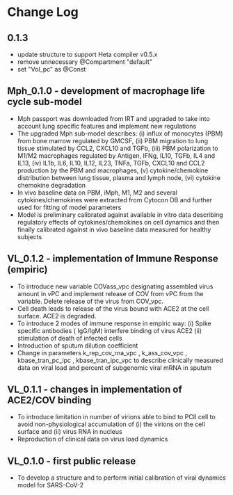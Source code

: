 # Change Log

## 0.1.3

- update structure to support Heta compiler v0.5.x
- remove unnecessary @Compartment "default"
- set "Vol_pc" as @Const

## Mph_0.1.0 - development of macrophage life cycle sub-model

- Mph passport was downloaded from IRT and upgraded to take into account lung specific features and implement new regulations
- The upgraded Mph sub-model describes: (i) influx of monocytes (PBM) from bone marrow regulated by GMCSF, (ii) PBM migration to lung tissue stimulated by CCL2, CXCL10 and TGFb, (iii) PBM polarization to M1/M2 macrophages regulated by Antigen, IFNg, IL10, TGFb, IL4 and IL13, (iv) IL1b, IL6, IL10, IL12, IL23, TNFa, TGFb, CXCL10 and CCL2 production by the PBM and macrophages, (v) cytokine/chemokine distribution between lung tissue, plasma and lymph node, (vi) cytokine chemokine degradation
- In vivo baseline data on PBM, iMph, M1, M2 and several cytokines/chemokines were extracted from Cytocon DB and further used for fitting of model parameters 
- Model is preliminary calibrated against available in vitro data describing regulatory effects of cytokines/chemokines on cell dynamics and then finally calibrated against in vivo baseline data measured for healthy subjects


## VL_0.1.2 - implementation of Immune Response (empiric)

- To introduce new variable COVass_vpc designating assembled virus amount in vPC and implement release of COV from vPC from the variable. Delete release of the virus from COV_vpc.
- Cell death leads to release of the virus bound with ACE2 at the cell surface. ACE2 is degraded. 
- To introduce 2 modes of immune response in empiric way: (i) Spike specific antibodies ( IgG/IgM) interfere binding of virus ACE2 (ii) stimulation of death of infected cells
- Introduction of sputum dilution coefficient
- Change in parameters k_rep_cov_rna_vpc , k_ass_cov_vpc , kbase_tran_pc_ipc , kbase_tran_ipc_vpc to describe clinically measured data on viral load and percent of subgenomic viral mRNA in sputum

## VL_0.1.1 - changes in implementation of ACE2/COV binding

- To introduce limitation in number of virions able to bind to PCII cell to avoid non-physiological accumulation of (i) the virions on the cell surface and (ii) virus RNA in nucleus
- Reproduction of clinical data on virus load dynamics

## VL_0.1.0 - first public release

- To develop a structure and to perform initial calibration of viral dynamics model for SARS-CoV-2
